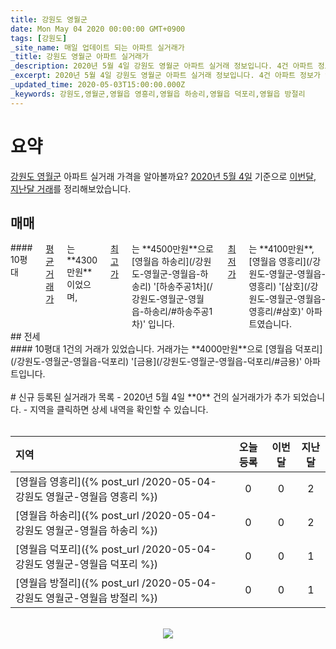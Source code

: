 ```yaml
---
title: 강원도 영월군
date: Mon May 04 2020 00:00:00 GMT+0900
tags: [강원도]
_site_name: 매일 업데이트 되는 아파트 실거래가
_title: 강원도 영월군 아파트 실거래가
_description: 2020년 5월 4일 강원도 영월군 아파트 실거래 정보입니다. 4건 아파트 정보가 있습니다.
_excerpt: 2020년 5월 4일 강원도 영월군 아파트 실거래 정보입니다. 4건 아파트 정보가 있습니다.
_updated_time: 2020-05-03T15:00:00.000Z
_keywords: 강원도,영월군,영월읍 영흥리,영월읍 하송리,영월읍 덕포리,영월읍 방절리
---
```



# 요약
<ins>강원도 영월군</ins> 아파트 실거래 가격을 알아볼까요? <ins>2020년 5월 4일</ins> 기준으로 <ins>이번달, 지난달 거래</ins>를 정리해보았습니다.

## 매매
<div class="container">
<div class="twelve columns" markdown="1">
#### 10평대
<ins>평균 거래가</ins>는 **4300만원**이었으며, <ins>최고가</ins>는 **4500만원**으로 [영월읍 하송리](/강원도-영월군-영월읍-하송리) '[하송주공1차](/강원도-영월군-영월읍-하송리/#하송주공1차)' 입니다. <ins>최저가</ins>는 **4100만원**, [영월읍 영흥리](/강원도-영월군-영월읍-영흥리) '[삼호](/강원도-영월군-영월읍-영흥리/#삼호)' 아파트였습니다.
</div>
</div>
## 전세
<div class="container">
<div class="twelve columns" markdown="1">
#### 10평대
1건의 거래가 있었습니다. 거래가는 **4000만원**으로 [영월읍 덕포리](/강원도-영월군-영월읍-덕포리) '[금용](/강원도-영월군-영월읍-덕포리/#금용)' 아파트입니다.
</div>
</div>


<br>
# 신규 등록된 실거래가 목록
- 2020년 5월 4일 **0** 건의 실거래가가 추가 되었습니다.
- 지역을 클릭하면 상세 내역을 확인할 수 있습니다.
<br><br>

| 지역 | 오늘 등록 | 이번달 | 지난달 |
|:---|:---:|:---:|:---:|
| [영월읍 영흥리]({% post_url /2020-05-04-강원도 영월군-영월읍 영흥리 %}) | 0 | 0 | 2|
| [영월읍 하송리]({% post_url /2020-05-04-강원도 영월군-영월읍 하송리 %}) | 0 | 0 | 2|
| [영월읍 덕포리]({% post_url /2020-05-04-강원도 영월군-영월읍 덕포리 %}) | 0 | 0 | 1|
| [영월읍 방절리]({% post_url /2020-05-04-강원도 영월군-영월읍 방절리 %}) | 0 | 0 | 1|

<p align="center"><br><img src="https://via.placeholder.com/700x120"><br></p>
